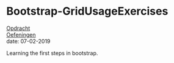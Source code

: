 # Bootstrap-GridUsageExercises

[Opdracht](https://github.com/geert-timmermans/Bootstrap-GridUsageExercises/blob/master/opdracht.md)  
[Oefeningen](https://geert-timmermans.github.io/Bootstrap-GridUsageExercises/)    
date: 07-02-2019  
  
Learning the first steps in bootstrap.
